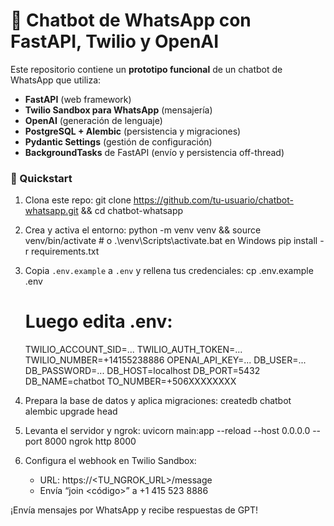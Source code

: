 # 🤖 Chatbot de WhatsApp con FastAPI, Twilio y OpenAI

Este repositorio contiene un **prototipo funcional** de un chatbot de WhatsApp que utiliza:
- **FastAPI** (web framework)
- **Twilio Sandbox para WhatsApp** (mensajería)
- **OpenAI** (generación de lenguaje)
- **PostgreSQL + Alembic** (persistencia y migraciones)
- **Pydantic Settings** (gestión de configuración)
- **BackgroundTasks** de FastAPI (envío y persistencia off-thread)

### 🚀 Quickstart

1. Clona este repo:
   git clone https://github.com/tu-usuario/chatbot-whatsapp.git && cd chatbot-whatsapp

2. Crea y activa el entorno:
   python -m venv venv && source venv/bin/activate    # o .\venv\Scripts\activate.bat en Windows
   pip install -r requirements.txt

3. Copia `.env.example` a `.env` y rellena tus credenciales:
   cp .env.example .env
   # Luego edita .env:
   TWILIO_ACCOUNT_SID=...
   TWILIO_AUTH_TOKEN=...
   TWILIO_NUMBER=+14155238886
   OPENAI_API_KEY=...
   DB_USER=...
   DB_PASSWORD=...
   DB_HOST=localhost
   DB_PORT=5432
   DB_NAME=chatbot
   TO_NUMBER=+506XXXXXXXX

4. Prepara la base de datos y aplica migraciones:
   createdb chatbot
   alembic upgrade head

5. Levanta el servidor y ngrok:
   uvicorn main:app --reload --host 0.0.0.0 --port 8000
   ngrok http 8000

6. Configura el webhook en Twilio Sandbox:
   - URL: https://<TU_NGROK_URL>/message
   - Envía “join <código>” a +1 415 523 8886

¡Envía mensajes por WhatsApp y recibe respuestas de GPT!
